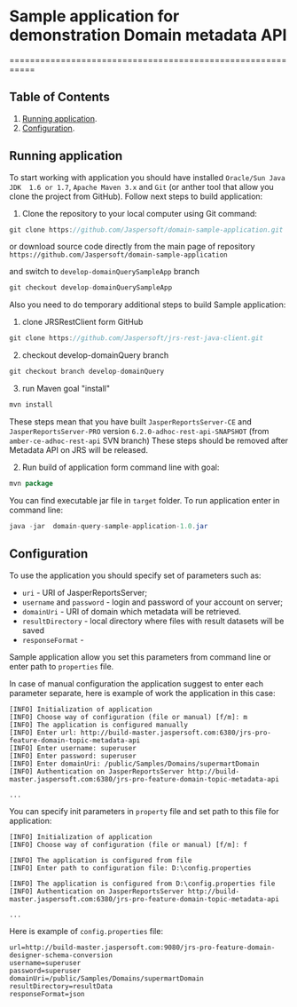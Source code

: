 # Sample application for demonstration Domain metadata API
===========================================================

Table of Contents
------------------
1. [Running application](#running-application).
2. [Configuration](#configuration).

Running application
-------------
To start working with application you should have installed `Oracle/Sun Java JDK  1.6 or 1.7`, `Apache Maven 3.x` and `Git` (or anther tool that allow you clone the project from GitHub). Follow next steps to build application:
1. Clone the repository to your local computer using Git command: 
```java
git clone https://github.com/Jaspersoft/domain-sample-application.git
```

or download source code directly from the main page of repository `https://github.com/Jaspersoft/domain-sample-application`

and switch to `develop-domainQuerySampleApp` branch
```java
git checkout develop-domainQuerySampleApp
```

Also you need to do temporary additional steps to build Sample application:

1. clone JRSRestClient form GitHub
```java
git clone https://github.com/Jaspersoft/jrs-rest-java-client.git
```
2. checkout develop-domainQuery branch
```java
git checkout branch develop-domainQuery
```
3. run Maven goal "install"
```java
mvn install
```
These steps mean that you have built `JasperReportsServer-CE` and `JasperReportsServer-PRO` version `6.2.0-adhoc-rest-api-SNAPSHOT` (from  `amber-ce-adhoc-rest-api` SVN branch) 
These steps should be removed after Metadata API on JRS will be released. 

2. Run build of application form command line with goal:
```java
mvn package
```
You can find executable jar file in `target` folder.
To run application enter in command line:
```java
java -jar  domain-query-sample-application-1.0.jar
```
Configuration
-------------
To use the application you should specify  set of parameters such as:
- `uri` -  URI of JasperReportsServer;
- `username` and `password` - login and password of your account on server;
- `domainUri` - URI of domain which metadata will be retrieved.
- `resultDirectory` - local directory where files with result datasets will be saved
- `responseFormat` - 

Sample application allow you set this parameters from command line or enter path to `properties` file.

In case of manual configuration the application suggest to enter each parameter separate, here is example of work the application in this case:
```
[INFO] Initialization of application
[INFO] Choose way of configuration (file or manual) [f/m]: m
[INFO] The application is configured manually
[INFO] Enter url: http://build-master.jaspersoft.com:6380/jrs-pro-feature-domain-topic-metadata-api
[INFO] Enter username: superuser
[INFO] Enter password: superuser
[INFO] Enter domainUri: /public/Samples/Domains/supermartDomain
[INFO] Authentication on JasperReportsServer http://build-master.jaspersoft.com:6380/jrs-pro-feature-domain-topic-metadata-api

...
```
You can specify init parameters in `property` file and set path to this file for application:
```
[INFO] Initialization of application
[INFO] Choose way of configuration (file or manual) [f/m]: f

[INFO] The application is configured from file
[INFO] Enter path to configuration file: D:\config.properties

[INFO] The application is configured from D:\config.properties file
[INFO] Authentication on JasperReportsServer http://build-master.jaspersoft.com:6380/jrs-pro-feature-domain-topic-metadata-api

...

```
 Here is example of `config.properties` file:
 ```
 url=http://build-master.jaspersoft.com:9080/jrs-pro-feature-domain-designer-schema-conversion
 username=superuser
 password=superuser
 domainUri=/public/Samples/Domains/supermartDomain
 resultDirectory=resultData
 responseFormat=json
 ```

